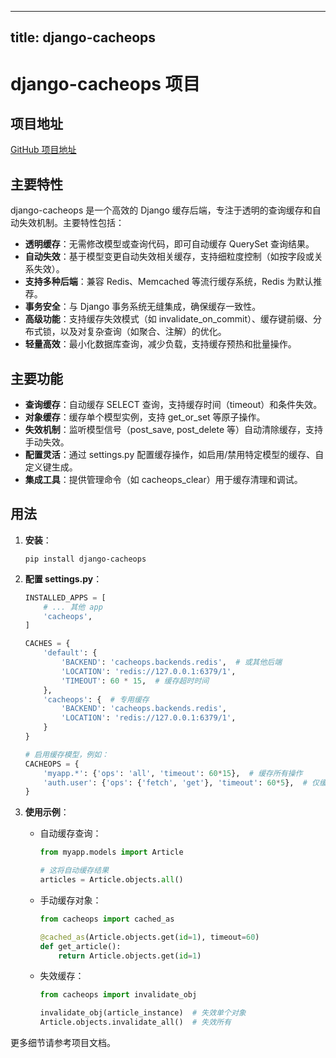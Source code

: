 
---
title: django-cacheops
---

# django-cacheops 项目

## 项目地址
[GitHub 项目地址](https://github.com/Suor/django-cacheops)

## 主要特性
django-cacheops 是一个高效的 Django 缓存后端，专注于透明的查询缓存和自动失效机制。主要特性包括：
- **透明缓存**：无需修改模型或查询代码，即可自动缓存 QuerySet 查询结果。
- **自动失效**：基于模型变更自动失效相关缓存，支持细粒度控制（如按字段或关系失效）。
- **支持多种后端**：兼容 Redis、Memcached 等流行缓存系统，Redis 为默认推荐。
- **事务安全**：与 Django 事务系统无缝集成，确保缓存一致性。
- **高级功能**：支持缓存失效模式（如 invalidate_on_commit）、缓存键前缀、分布式锁，以及对复杂查询（如聚合、注解）的优化。
- **轻量高效**：最小化数据库查询，减少负载，支持缓存预热和批量操作。

## 主要功能
- **查询缓存**：自动缓存 SELECT 查询，支持缓存时间（timeout）和条件失效。
- **对象缓存**：缓存单个模型实例，支持 get_or_set 等原子操作。
- **失效机制**：监听模型信号（post_save, post_delete 等）自动清除缓存，支持手动失效。
- **配置灵活**：通过 settings.py 配置缓存操作，如启用/禁用特定模型的缓存、自定义键生成。
- **集成工具**：提供管理命令（如 cacheops_clear）用于缓存清理和调试。

## 用法
1. **安装**：
   ```
   pip install django-cacheops
   ```

2. **配置 settings.py**：
   ```python
   INSTALLED_APPS = [
       # ... 其他 app
       'cacheops',
   ]

   CACHES = {
       'default': {
           'BACKEND': 'cacheops.backends.redis',  # 或其他后端
           'LOCATION': 'redis://127.0.0.1:6379/1',
           'TIMEOUT': 60 * 15,  # 缓存超时时间
       },
       'cacheops': {  # 专用缓存
           'BACKEND': 'cacheops.backends.redis',
           'LOCATION': 'redis://127.0.0.1:6379/1',
       }
   }

   # 启用缓存模型，例如：
   CACHEOPS = {
       'myapp.*': {'ops': 'all', 'timeout': 60*15},  # 缓存所有操作
       'auth.user': {'ops': {'fetch', 'get'}, 'timeout': 60*5},  # 仅缓存 fetch 和 get
   }
   ```

3. **使用示例**：
   - 自动缓存查询：
     ```python
     from myapp.models import Article

     # 这将自动缓存结果
     articles = Article.objects.all()
     ```
   - 手动缓存对象：
     ```python
     from cacheops import cached_as

     @cached_as(Article.objects.get(id=1), timeout=60)
     def get_article():
         return Article.objects.get(id=1)
     ```
   - 失效缓存：
     ```python
     from cacheops import invalidate_obj

     invalidate_obj(article_instance)  # 失效单个对象
     Article.objects.invalidate_all()  # 失效所有
     ```

更多细节请参考项目文档。